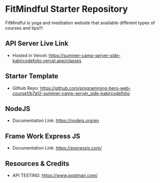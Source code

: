 # FitMindful Starter Repository

FitMindful is yoga and meditation website that available different types of courses and tips!!!

## API Server Live Link
- Hosted in Vercel: https://summer-camp-server-side-kabircodefolio.vercel.app/classes
## Starter Template
- Github Repo: https://github.com/programming-hero-web-course1/b7a12-summer-camp-server_side-kabircodefolio
## NodeJS 
- Documentation Link: https://nodejs.org/en
## Frame Work Express JS
- Documentation Link: https://expressjs.com/

## Resources & Credits
- API TESTING: https://www.postman.com/
